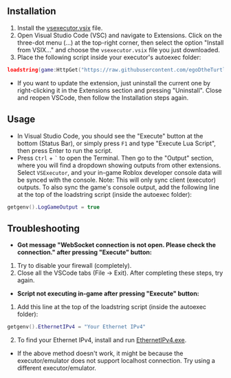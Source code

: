 ## Installation

1. Install the [vsexecutor.vsix](https://github.com/egoDtheTurtle/vsexecutor/releases) file.
2. Open Visual Studio Code (VSC) and navigate to Extensions. Click on the three-dot menu (...) at the top-right corner, then select the option "Install from VSIX..." and choose the `vsexecutor.vsix` file you just downloaded.
3. Place the following script inside your executor's autoexec folder:
```lua
loadstring(game:HttpGet("https://raw.githubusercontent.com/egoDtheTurtle/vsexecutor/main/src/lua_handler.lua"))()
```
- If you want to update the extension, just uninstall the current one by right-clicking it in the Extensions section and pressing "Uninstall". Close and reopen VSCode, then follow the Installation steps again.


## Usage

- In Visual Studio Code, you should see the "Execute" button at the bottom (Status Bar), or simply press `F1` and type "Execute Lua Script", then press Enter to run the script.
- Press `Ctrl` + `` ` `` to open the Terminal. Then go to the "Output" section, where you will find a dropdown showing outputs from other extensions. Select `VSExecutor`, and your in-game Roblox developer console data will be synced with the console. Note: This will only sync client (executor) outputs. To also sync the game's console output, add the following line at the top of the loadstring script (inside the autoexec folder):
```lua
getgenv().LogGameOutput = true
```

## Troubleshooting

- **Got message "WebSocket connection is not open. Please check the connection." after pressing "Execute" button:**
1. Try to disable your firewall (completely).
2. Close all the VSCode tabs (File -> Exit).
After completing these steps, try again.

- **Script not executing in-game after pressing "Execute" button:**
1. Add this line at the top of the loadstring script (inside the autoexec folder):
```lua
getgenv().EthernetIPv4 = "Your Ethernet IPv4"
```
2. To find your Ethernet IPv4, install and run [EthernetIPv4.exe](https://github.com/egoDtheTurtle/vsexecutor/releases).

- If the above method doesn't work, it might be because the executor/emulator does not support localhost connection. Try using a different executor/emulator.